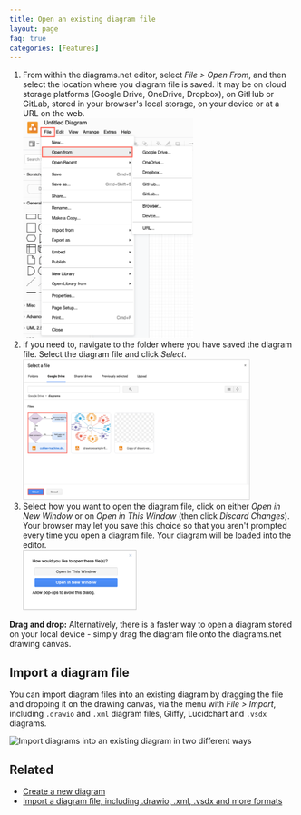 ```yaml
---
title: Open an existing diagram file
layout: page
faq: true
categories: [Features]
---
```


1. From within the diagrams.net editor, select _File > Open From_, and then select the location where you diagram file is saved. It may be on cloud storage platforms (Google Drive, OneDrive, Dropbox), on GitHub or GitLab, stored in your browser's local storage, on your device or at a URL on the web. 
<br /><img src="/assets/img/blog/file-open-from.png" style="width=100%;max-width:300px;height:auto;" alt="Select File > Open From in the diagrams.net editor, then select the location where your diagram file is saved">
2. If you need to, navigate to the folder where you have saved the diagram file. Select the diagram file and click _Select_. 
<br /><img src="/assets/img/blog/google-drive-select-diagram-file-preview.png" style="width=100%;max-width:400px;height:auto;" alt="Open an existing diagram from Google Drive">
3. Select how you want to open the diagram file, click on either _Open in New Window_ or on _Open in This Window_ (then click _Discard Changes_). Your browser may let you save this choice so that you aren't prompted every time you open a diagram file. Your diagram will be loaded into the editor.
<br /><img src="/assets/img/blog/open-diagram-new-window.png" style="width=100%;max-width:200px;height:auto;" alt="Select File > Open From in the diagrams.net editor, then select the location where your diagram file is saved">

**Drag and drop:** Alternatively, there is a faster way to open a diagram stored on your local device - simply drag the diagram file onto the diagrams.net drawing canvas.

## Import a diagram file 

You can import diagram files into an existing diagram by dragging the file and dropping it on the drawing canvas, via the menu with _File > Import_, including ``.drawio`` and ``.xml`` diagram files, Gliffy, Lucidchart and ``.vsdx`` diagrams.

<img src="/assets/img/blog/import-file.gif" style="max-width:100%;height:auto;" alt="Import diagrams into an existing diagram in two different ways">

## Related

* [Create a new diagram](/doc/faq/new-diagram.html)
* [Import a diagram file, including .drawio, .xml, .vsdx and more formats](/doc/faq/import-diagram.html)